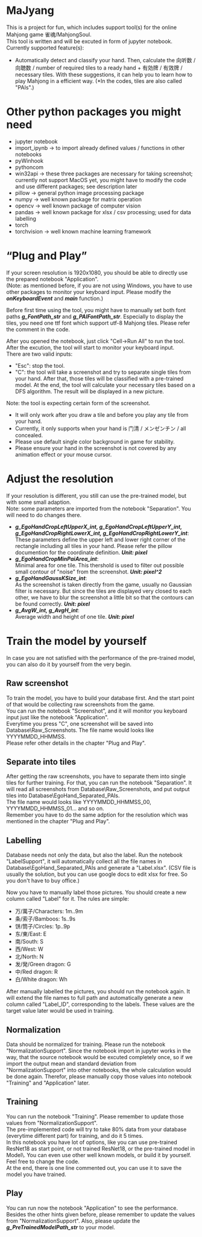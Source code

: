 # MaJyang
This is a project for fun, which includes support tool(s) for the online Mahjong game 雀魂/MahjongSoul.  
This tool is written and will be excuted in form of jupyter notebook.  
Currently supported feature(s):
- Automatically detect and classify your hand. Then, calculate the 向听数 / 向聴数 / number of required tiles to a ready hand + 有効牌 / 有效牌 / necessary tiles. With these suggestions, it can help you to learn how to play Mahjong in a efficient way. (*In the codes, tiles are also called "PAIs".)

# Other python packages you might need
- jupyter notebook
- import_ipynb -> to import already defined values / functions in other notebooks
- pyWinhook
- pythoncom
- win32api -> these three packages are necessary for taking screenshot; currently not support MacOS yet, you might have to modify the code and use different packages; see description later
- pillow -> general python image processing package
- numpy -> well known package for matrix operation
- opencv -> well known package of computer vision
- pandas -> well known package for xlsx / csv processing; used for data labelling
- torch
- torchvision -> well known machine learning framework

# “Plug and Play”
If your screen resolution is 1920x1080, you should be able to directly use the prepared notebook "Application".  
(Note: as mentioned before, if you are not using Windows, you have to use other packages to monitor your keyboard input. Please modify the ***onKeyboardEvent*** and ***main*** function.)  

Before first time using the tool, you might have to manually set both font paths ***g_FontPath_str*** and ***g_PAIFontPath_str***. Especially to display the tiles, you need one ttf font which support utf-8 Mahjong tiles. Please refer the comment in the code.
  
After you opened the notebook, just click "Cell->Run All" to run the tool. After the excution, the tool will start to monitor your keyboard input.  
There are two valid inputs:
- "Esc": stop the tool.
- "C": the tool will take a screenshot and try to separate single tiles from your hand. After that, those tiles will be classified with a pre-trained model. At the end, the tool will calculate your necessary tiles based on a DFS algorithm. The result will be displayed in a new picture.  
  
Note: the tool is expecting certain form of the screenshot. 
- It will only work after you draw a tile and before you play any tile from your hand.
- Currently, it only supports when your hand is 门清 / メンゼンチン / all concealed.
- Please use default single color background in game for stability. 
- Please ensure your hand in the screenshot is not covered by any animation effect or your mouse cursor.

# Adjust the resolution
If your resolution is different, you still can use the pre-trained model, but with some small adaption.  
Note: some parameters are imported from the notebook "Separation". You will need to do changes there.  

- ***g_EgoHandCropLeftUpperX_int, g_EgoHandCropLeftUpperY_int, g_EgoHandCropRightLowerX_int, g_EgoHandCropRightLowerY_int***:  
These parameters define the upper left and lower right corner of the rectangle including all tiles in your hand. Please refer the pillow documention for the coordinate definition. ***Unit: pixel***
- ***g_EgoHandCropMinPaiArea_int***:  
Minimal area for one tile. This thershold is used to filter out possible small contour of "noise" from the screenshot. ***Unit: pixel^2***
- ***g_EgoHandGaussKSize_int***:  
As the screenshot is taken directly from the game, usually no Gaussian filter is necessary. But since the tiles are displayed very closed to each other, we have to blur the screenshot a little bit so that the contours can be found correctly. ***Unit: pixel***
- ***g_AvgW_int, g_AvgH_int***:  
Average width and height of one tile. ***Unit: pixel***

# Train the model by yourself
In case you are not satisfied with the performance of the pre-trained model, you can also do it by yourself from the very begin.  

## Raw screenshot
To train the model, you have to build your database first. And the start point of that would be collecting raw screenshots from the game.  
You can run the notebook "Screenshot", and it will monitor you keyboard input just like the notebook "Application".  
Everytime you press "C", one screenshot will be saved into Database\Raw_Screenshots. The file name would looks like YYYYMMDD_HHMMSS.  
Please refer other details in the chapter "Plug and Play".

## Separate into tiles
After getting the raw screenshots, you have to separate them into single tiles for further training. For that, you can run the notebook "Separation".
It will read all screenshots from Database\Raw_Screenshots, and put output tiles into Database\EgoHand_Separated_PAIs.  
The file name would looks like YYYYMMDD_HHMMSS_00, YYYYMMDD_HHMMSS_01... and so on.  
Remember you have to do the same adption for the resolution which was mentioned in the chapter "Plug and Play".

## Labelling
Database needs not only the data, but also the label. Run the notebook "LabelSupport", it will automatically collect all the file names in Database\EgoHand_Separated_PAIs and generate a "Label.xlsx". (CSV file is usually the solution, but you can use google docs to edit xlsx for free. So you don't have to buy office.)  
  
Now you have to manually label those pictures. You should create a new column called "Label" for it. The rules are simple:  
- 万/萬子/Characters: 1m..9m
- 条/索子/Bamboos: 1s..9s
- 饼/筒子/Circles: 1p..9p
- 东/東/East: E
- 南/South: S
- 西/West: W
- 北/North: N
- 发/発/Green dragon: G
- 中/Red dragon: R
- 白/White dragon: Wh
  
After manually labelled the pictures, you should run the notebook again. It will extend the file names to full path and automatically generate a new column called "Label_ID", corresponding to the labels. These values are the target value later would be used in training.

## Normalization
Data should be normalized for training. Please run the notebook "NormalizationSupport". Since the notebook import in jupyter works in the way, that the source notebook would be excuted completely once, so if we import the output mean and standard deviation from "NormalizationSupport" into other notebooks, the whole calculation would be done again. Therefor, please manually copy those values into notebook "Training" and "Application" later.

## Training
You can run the notebook "Training". Please remember to update those values from "NormalizationSupport".  
The pre-implemented code will try to take 80% data from your database (everytime different part) for training, and do it 5 times.  
In this notebook you have lot of options, like you can use pre-trained ResNet18 as start point, or not trained ResNet18, or the pre-trained model in Model\\. You can even use other well known models, or build it by yourself. Feel free to change the code.  
At the end, there is one line commented out, you can use it to save the model you have trained.

## Play
You can run now the notebook "Application" to see the performance. Besides the other hints given before, please remember to update the values from "NormalizationSupport". Also, please update the ***g_PreTrainedModelPath_str*** to your model.
